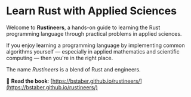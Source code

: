 # Learn Rust with Applied Sciences

Welcome to **Rustineers**, a hands-on guide to learning the Rust programming language through practical problems in applied sciences.

If you enjoy learning a programming language by implementing common algorithms yourself — especially in applied mathematics and scientific computing — then you're in the right place.

The name _Rustineers_ is a blend of Rust and engineers.

📖 **Read the book**: [https://bstaber.github.io/rustineers/](https://bstaber.github.io/rustineers/)
